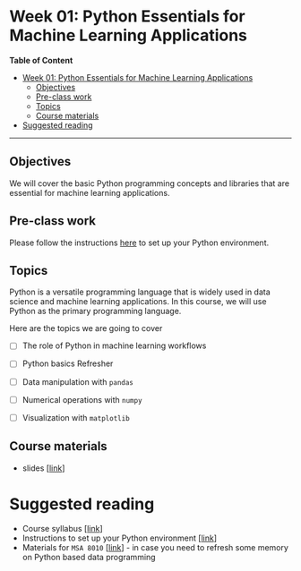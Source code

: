 # Week 01: Python Essentials for Machine Learning Applications

**Table of Content**
- [Week 01: Python Essentials for Machine Learning Applications](#week-01-python-essentials-for-machine-learning-applications)
  - [Objectives](#objectives)
  - [Pre-class work](#pre-class-work)
  - [Topics](#topics)
  - [Course materials](#course-materials)
- [Suggested reading](#suggested-reading)

---
## Objectives
We will cover the basic Python programming concepts and libraries that are essential for machine learning applications.


## Pre-class work
Please follow the instructions [here](../../docs/environment.md) to set up your Python environment.


## Topics
Python is a versatile programming language that is widely used in data science and machine learning applications. In this course, we will use Python as the primary programming language.

Here are the topics we are going to cover
* [ ] The role of Python in machine learning workflows
* [ ] Python basics Refresher
* [ ] Data manipulation with `pandas`
* [ ] Numerical operations with `numpy`
* [ ] Visualization with `matplotlib`


## Course materials
* slides [[link](https://docs.google.com/presentation/d/1LwK-DTF2uxP-pafQ0k-XWyPdcQs6u2ECkJKwR6f6Ca4/edit?usp=sharing)]

# Suggested reading
* Course syllabus [[link](../../syllabus/rmi8450-2025-spring.pdf)]
* Instructions to set up your Python environment [[link](../../docs/environment.md)]
* Materials for `MSA 8010` [[link](https://github.com/xiangshiyin/data-programming-with-python)] - in case you need to refresh some memory on Python based data programming